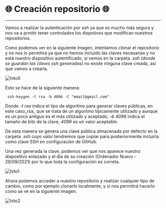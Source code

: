 
# :globe_with_meridians: Creación repositorio :globe_with_meridians:

***



Vamos a realizar la autenticación por _ssh_ ya que es mucho más segura y
nos va a prmitir tener controlados los dispotivos que modifican nuestros repositorios.

Como podemos ver en la siguiente imagen, intentamos clonar el repositorio y no nos lo permitirá 
ya que no hemos incluido las claves necesarias y no está nuestro dispositivo autentificado, si vemos en la carpeta
_.ssh (donde se guardan las claves ssh generadas)_ no existe ninguna clave creada, así que vamos a crearla.

![hito0](https://github.com/LCinder/No-se-que-hacer/blob/master/docs/img/hito0_0.PNG)


Esto se hace de la siguiente manera:




` ssh-keygen -t rsa -b 4096 -C "email@gmail.com"`

Donde _-t rsa_ indica el tipo de algoritmo para generar claves públicas, 
en este caso_rsa_ que se trata de un algoritmo típicamente utilizado y aunque es un poco antiguo 
es el más utilizado y aceptado, _-b 4096_ indica el tamaño de _bits_ de la clave, _4096_ 
es un valor aceptable.

De esta manera se genera una clave pública almacenada por defecto en la carpeta _.ssh_ cuyo valor 
tendremos que copiar para posteriormente incluirla como clave SSH en configuración 
de GitHub.

Una vez generada la clave, podemos ver que nos aparece nuestro dispositivo enlazado y el día
de su creación (Ordenador Nuevo - 29/09/2021) por lo que toda la configuración es correta.

![hito1](https://github.com/LCinder/No-se-que-hacer/blob/master/docs/img/hito0_1.PNG)



Ahora podemos acceder a nuestro repositorio y realizar cualquier tipo de cambio, como por ejemplo clonarlo 
localmente, y sí nos permitirá hacerlo como se ve en la siguiente imagen.


![hito2](https://github.com/LCinder/No-se-que-hacer/blob/master/docs/img/hito0_2.PNG)

